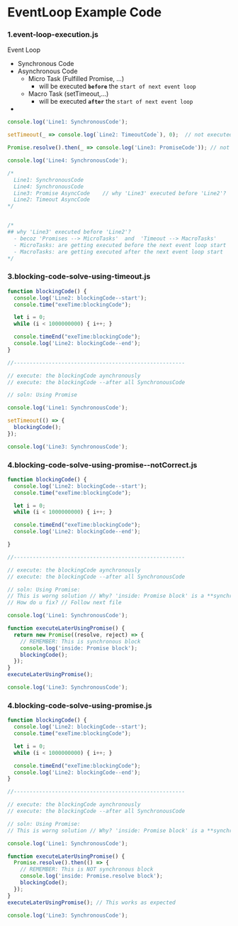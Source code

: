 # EventLoop Example Code

### 1.event-loop-execution.js

Event Loop

* Synchronous Code
* Asynchronous Code
  * Micro Task \(Fulfilled Promise, ...\)
    * will be executed **`before`** the `start of next event loop`
  * Macro Task \(setTimeout,...\)
    * will be executed **`after`** the `start of next event loop`
* 
```javascript
console.log('Line1: SynchronousCode');

setTimeout(_ => console.log(`Line2: TimeoutCode`), 0);  // not executed: added in queue for later execution

Promise.resolve().then(_ => console.log('Line3: PromiseCode')); // not executed: added in queue for later execution

console.log('Line4: SynchronousCode');

/*
  Line1: SynchronousCode
  Line4: SynchronousCode
  Line3: Promise AsyncCode    // why 'Line3' executed before 'Line2'?
  Line2: Timeout AsyncCode
*/


/*
## why 'Line3' executed before 'Line2'?
  - becoz 'Promises --> MicroTasks'  and  'Timeout --> MacroTasks'
  - MicroTasks: are getting executed before the next event loop start
  - MacroTasks: are getting executed after the next event loop start
*/
```

### 3.blocking-code-solve-using-timeout.js

```javascript
function blockingCode() {
  console.log('Line2: blockingCode--start');
  console.time("exeTime:blockingCode");

  let i = 0;
  while (i < 1000000000) { i++; }

  console.timeEnd("exeTime:blockingCode");
  console.log('Line2: blockingCode--end');
}

//------------------------------------------------------

// execute: the blockingCode aynchronously
// execute: the blockingCode --after all SynchronousCode

// soln: Using Promise

console.log('Line1: SynchronousCode');

setTimeout(() => {
  blockingCode();
});

console.log('Line3: SynchronousCode');
```

### 4.blocking-code-solve-using-promise--notCorrect.js

```javascript
function blockingCode() {
  console.log('Line2: blockingCode--start');
  console.time("exeTime:blockingCode");

  let i = 0;
  while (i < 1000000000) { i++; }

  console.timeEnd("exeTime:blockingCode");
  console.log('Line2: blockingCode--end');

}

//------------------------------------------------------

// execute: the blockingCode aynchronously
// execute: the blockingCode --after all SynchronousCode

// soln: Using Promise:
// This is worng solution // Why? 'inside: Promise block' is a **synchronous block** which execute immediately
// How do u fix? // Follow next file

console.log('Line1: SynchronousCode');

function executeLaterUsingPromise() {
  return new Promise((resolve, reject) => {
    // REMEMBER: This is synchronous block
    console.log('inside: Promise block');
    blockingCode();
  });
}
executeLaterUsingPromise(); 

console.log('Line3: SynchronousCode');

```

### 4.blocking-code-solve-using-promise.js

```javascript
function blockingCode() {
  console.log('Line2: blockingCode--start');
  console.time("exeTime:blockingCode");

  let i = 0;
  while (i < 1000000000) { i++; }

  console.timeEnd("exeTime:blockingCode");
  console.log('Line2: blockingCode--end');
}

//------------------------------------------------------

// execute: the blockingCode aynchronously
// execute: the blockingCode --after all SynchronousCode

// soln: Using Promise:
// This is worng solution // Why? 'inside: Promise block' is a **synchronous block** which execute immediately

console.log('Line1: SynchronousCode');

function executeLaterUsingPromise() {
  Promise.resolve().then(() => {
    // REMEMBER: This is NOT synchronous block
    console.log('inside: Promise.resolve block');
    blockingCode();
  });
}
executeLaterUsingPromise(); // This works as expected

console.log('Line3: SynchronousCode');

```

